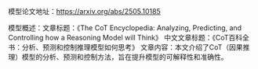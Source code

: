 模型论文地址：https://arxiv.org/abs/2505.10185

模型概述：文章标题：《The CoT Encyclopedia: Analyzing, Predicting, and Controlling how a Reasoning Model will Think》
中文文章标题：《CoT百科全书：分析、预测和控制推理模型如何思考》
文章内容：本文介绍了CoT（因果推理）模型的分析、预测和控制方法，旨在提升模型的可解释性和准确性。
